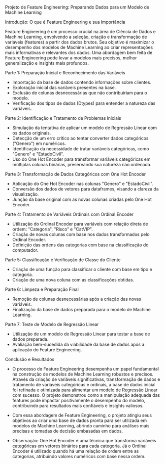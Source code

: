 Projeto de Feature Engineering: Preparando Dados para um Modelo de Machine Learning

Introdução: O que é Feature Engineering e sua Importância

Feature Engineering é um processo crucial na área de Ciência de Dados e Machine Learning, envolvendo a seleção, criação e transformação de variáveis (features) a partir dos dados brutos. Seu objetivo é maximizar o desempenho dos modelos de Machine Learning ao criar representações mais informativas e relevantes dos dados. Uma abordagem bem feita de Feature Engineering pode levar a modelos mais precisos, melhor generalização e insights mais profundos.

Parte 1: Preparação Inicial e Reconhecimento das Variáveis

- Importação da base de dados contendo informações sobre clientes.
- Exploração inicial das variáveis presentes na base.
- Exclusão de colunas desnecessárias que não contribuiriam para o modelo.
- Verificação dos tipos de dados (Dtypes) para entender a natureza das variáveis.

Parte 2: Identificação e Tratamento de Problemas Iniciais

- Simulação da tentativa de aplicar um modelo de Regressão Linear com os dados originais.
- Detecção de um erro crítico ao tentar converter dados categóricos ("Genero") em numéricos.
- Identificação da necessidade de tratar variáveis categóricas, como "Genero" e "EstadoCivil".
- Uso do One Hot Encoder para transformar variáveis categóricas em múltiplas colunas binárias, preservando sua natureza não ordenada.

Parte 3: Transformação de Dados Categóricos com One Hot Encoder

- Aplicação do One Hot Encoder nas colunas "Genero" e "EstadoCivil".
- Conversão dos dados de vetores para dataframes, visando a clareza da visualização.
- Junção da base original com as novas colunas criadas pelo One Hot Encoder.

Parte 4: Tratamento de Variáveis Ordinais com Ordinal Encoder

- Utilização do Ordinal Encoder para variáveis com relação direta de ordem: "Categoria", "Risco" e "CatVIP".
- Criação de novas colunas com base nos dados transformados pelo Ordinal Encoder.
- Definição das ordens das categorias com base na classificação do computador.

Parte 5: Classificação e Verificação de Classe do Cliente

- Criação de uma função para classificar o cliente com base em tipo e categoria.
- Criação de uma nova coluna com as classificações obtidas.

Parte 6: Limpeza e Preparação Final

- Remoção de colunas desnecessárias após a criação das novas variáveis.
- Finalização da base de dados preparada para o modelo de Machine Learning.

Parte 7: Teste de Modelo de Regressão Linear

- Utilização de um modelo de Regressão Linear para testar a base de dados preparada.
- Avaliação bem-sucedida da viabilidade da base de dados após a aplicação do Feature Engineering.

Conclusão e Resultados
- O processo de Feature Engineering desempenha um papel fundamental na construção de modelos de Machine Learning robustos e precisos. Através da criação de variáveis significativas, transformação de dados e tratamento de variáveis categóricas e ordinais, a base de dados inicial foi refinada e otimizada para alimentar um modelo de Regressão Linear com sucesso. O projeto demonstrou como a manipulação adequada das features pode impactar positivamente o desempenho do modelo, contribuindo para resultados mais confiáveis e insights valiosos.

- Com essa abordagem de Feature Engineering, o projeto atingiu seus objetivos ao criar uma base de dados pronta para ser utilizada em modelos de Machine Learning, abrindo caminho para análises mais precisas e tomadas de decisão embasadas em dados.

- Observação: One Hot Encoder é uma técnica que transforma variáveis categóricas em vetores binários para cada categoria. Já o Ordinal Encoder é utilizado quando há uma relação de ordem entre as categorias, atribuindo valores numéricos com base nessa ordem.
